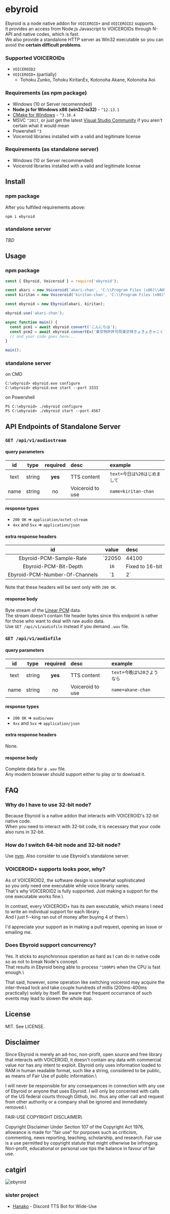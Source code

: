 # ebyroid
Ebyroid is a node native addon for `VOICEROID+` and `VOICEROID2` supports.\
It provides an access from Node.js Javascript to VOICEROIDs through N-API and native codes, which is fast.\
We also provide a standalone HTTP server as Win32 executable so you can avoid the **certain difficult problems**.

### Supported VOICEROIDs
- `VOICEROID2`
- `VOICEROID+` (partially)
  - Tohoku Zunko, Tohoku KiritanEx, Kotonoha Akane, Kotonoha Aoi

### Requirements (as npm package)
- Windows (10 or Server recomennded)
- **Node.js for Windows x86 (win32-ia32)** - `^12.13.1`
- [CMake for Windows](https://cmake.org/download/) - `^3.16.4`
- MSVC `^2017`, or just get the latest [Visual Studio Community](https://visualstudio.microsoft.com/ja/free-developer-offers/) if you aren't certain what it would mean
- Powershell `^3`
- Voiceroid libraries installed with a valid and legitimate license

### Requirements (as standalone server)
- Windows (10 or Server recommended)
- Voiceroid libraries installed with a valid and legitimate license

## Install
### npm package
After you fulfilled requirements above:
```
npm i ebyroid
```

### standalone server
_TBD_


## Usage
### npm package

```js
const { Ebyroid, Voiceroid } = require('ebyroid');

const akari = new Voiceroid('akari-chan', 'C:\\Program Files (x86)\\AHS\\VOICEROID2', 'akari_44');
const kiritan = new Voiceroid('kiritan-chan', 'C:\\Program Files (x86)\\AHS\\VOICEROID+\\KiritanEX', 'kiritan_22');

const ebyroid = new Ebyroid(akari, kiritan);

ebyroid.use('akari-chan');

async function main() {
  const pcm1 = await ebyroid.convert('こんにちは');
  const pcm2 = await ebyroid.convertEx('東京特許許可局東京特きょきょきゃこく', 'kiritan-chan');
  // and your code goes here...
}

main();
```

### standalone server

on CMD

```
C:\ebyroid> ebyroid.exe configure
C:\ebyroid> ebyroid.exe start --port 3333
```

on Powershell

```
PS C:\ebyroid> ./ebyroid configure
PS C:\ebyroid> ./ebyroid start --port 4567
```


## API Endpoints of Standalone Server

### `GET /api/v1/audiostream`

#### query parameters

|  id   |  type  | required | desc             | example                      |
| :---: | :----: | :------: | :--------------- | :--------------------------- |
| text  | string | **yes**  | TTS content      | `text=今日は%20はじめまして` |
| name  | string |    no    | Voiceroid to use | `name=kiritan-chan`          |

#### response types

- `200 OK` => `application/octet-stream`
- `4xx` and `5xx` => `application/json`

#### extra response headers

|               id               |        value        | desc            |
| :----------------------------: | :-----------------: | :-------------- |
|    Ebyroid-PCM-Sample-Rate     | `22050|44100|48000` | Samples per sec |
|     Ebyroid-PCM-Bit-Depth      |        `16`         | Fixed to 16-bit |
| Ebyroid-PCM-Number-Of-Channels |        `1|2`        | Mono or Stereo  |

Note that these headers will be sent only with `200 OK`.

#### response body

Byte stream of the [Linear PCM](http://soundfile.sapp.org/doc/WaveFormat/) data.\
The stream doesn't contain file header bytes since this endpoint is rather for those who want to deal with raw audio data.\
Use `GET /api/v1/audiofile` instead if you demand `.wav` file.

### `GET /api/v1/audiofile`

#### query parameters

|  id   |  type  | required | desc             | example                    |
| :---: | :----: | :------: | :--------------- | :------------------------- |
| text  | string | **yes**  | TTS content      | `text=今晩は%20さようなら` |
| name  | string |    no    | Voiceroid to use | `name=akane-chan`          |

#### response types

- `200 OK` => `audio/wav`
- `4xx` and `5xx` => `application/json`

#### extra response headers

None.

#### response body

Complete data for a `.wav` file.\
Any modern browser should support either to play or to dowload it.

## FAQ

### Why do I have to use 32-bit node?

Because Ebyroid is a native addon that interacts with VOICEROID's 32-bit native code.\
When you need to interact with 32-bit code, it is necessary that your code also runs in 32-bit.

### How do I switch 64-bit node and 32-bit node?

Use [nvm](https://github.com/coreybutler/nvm-windows). Also consider to use Ebyroid's standalone server.

### VOICEROID+ supports looks poor, why?

As of VOICEROID2, the software design is somewhat sophisticated\
so you only need one executable while voice librariy varies.\
That's why VOICEROID2 is fully supported. Just making a support for the one executable works fine.\

In contrast, every VOICEROID+ has its own executable, which means I need to write an individual support for each library.\
And I just f--king ran out of money after buying 4 of them.\

I'd appreciate your support as in making a pull request, opening an issue or emailing me.

### Does Ebyroid support concurrency?

Yes. It sticks to asynchronous operation as hard as I can do in native code so as not to break Node's concept.\
That results in Ebyroid being able to process `^100RPS` when the CPU is fast enough.\

That said, however, some operation like switching voiceroid may acquire the inter-thread lock and take couple hundreds of millis (200ms-400ms practically) solely by itself. Be aware that frequent occurrance of such events may lead to slowen the whole app.

## License
MIT. See LICENSE.

## Disclaimer
Since Ebyroid is merely an ad-hoc, non-profit, open source and free library that interacts with VOICEROID, it doesn't contain any data with commercial value nor has any intent to exploit. Ebyroid only uses information loaded to RAM in human readable format, such like a string, considered to be public, as means of Fair Use of public information.\

I will never be responsible for any consequences in connection with any use of Ebyroid or anyone that uses Ebyroid. I will only be concerned with calls of the US federal courts through Github, Inc. thus any other call and request from other authority or a company shall be ignored and immediately removed.\

FAIR-USE COPYRIGHT DISCLAIMER\

Copyright Disclaimer Under Section 107 of the Copyright Act 1976, allowance is made for "fair use" for purposes such as criticism, commenting, news reporting, teaching, scholarship, and research. Fair use is a use permitted by copyright statute that might otherwise be infringing. Non-profit, educational or personal use tips the balance in favour of fair use.

## catgirl

![ebyroid](https://user-images.githubusercontent.com/24854132/76497659-c90dc080-647e-11ea-9249-33bcc8d74f64.png)

### sister project

- [Hanako](https://www.github.com/Ebycow/hanako) - Discord TTS Bot for Wide-Use
